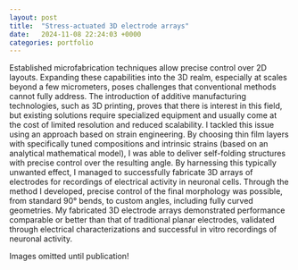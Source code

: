 ```yaml
---
layout: post
title:  "Stress-actuated 3D electrode arrays"
date:   2024-11-08 22:24:03 +0000
categories: portfolio
---
```


<p class="text-justify">
Established microfabrication techniques allow precise control over 2D layouts. Expanding these capabilities into the 3D realm, especially at scales beyond a few micrometers, poses challenges that conventional methods cannot fully address. The introduction of additive manufacturing technologies, such as 3D printing, proves that there is interest in this field, but existing solutions require specialized equipment and usually come at the cost of limited resolution and reduced scalability. I tackled this issue using an approach based on strain engineering. By choosing thin film layers with specifically tuned compositions and intrinsic strains (based on an analytical mathematical model), I was able to deliver self-folding structures with precise control over the resulting angle. By harnessing this typically unwanted effect, I managed to successfully fabricate 3D arrays of electrodes for recordings of electrical activity in neuronal cells. Through the method I developed, precise control of the final morphology was possible, from standard 90° bends, to custom angles, including fully curved geometries. My fabricated 3D electrode arrays demonstrated performance comparable or better than that of traditional planar electrodes, validated through electrical characterizations and successful in vitro recordings of neuronal activity. </p>


<p class="text-justify">
Images omitted until publication! </p>

